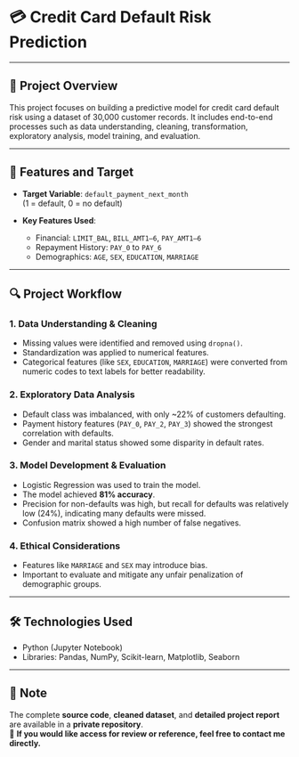 # 💳 Credit Card Default Risk Prediction

---

## 📌 Project Overview

This project focuses on building a predictive model for credit card default risk using a dataset of 30,000 customer records. It includes end-to-end processes such as data understanding, cleaning, transformation, exploratory analysis, model training, and evaluation.

---

## 🧠 Features and Target

- **Target Variable**: `default_payment_next_month`  
  (1 = default, 0 = no default)

- **Key Features Used**:
  - Financial: `LIMIT_BAL`, `BILL_AMT1–6`, `PAY_AMT1–6`
  - Repayment History: `PAY_0` to `PAY_6`
  - Demographics: `AGE`, `SEX`, `EDUCATION`, `MARRIAGE`

---

## 🔍 Project Workflow

### 1. Data Understanding & Cleaning
- Missing values were identified and removed using `dropna()`.
- Standardization was applied to numerical features.
- Categorical features (like `SEX`, `EDUCATION`, `MARRIAGE`) were converted from numeric codes to text labels for better readability.

### 2. Exploratory Data Analysis
- Default class was imbalanced, with only ~22% of customers defaulting.
- Payment history features (`PAY_0`, `PAY_2`, `PAY_3`) showed the strongest correlation with defaults.
- Gender and marital status showed some disparity in default rates.

### 3. Model Development & Evaluation
- Logistic Regression was used to train the model.
- The model achieved **81% accuracy**.
- Precision for non-defaults was high, but recall for defaults was relatively low (24%), indicating many defaults were missed.
- Confusion matrix showed a high number of false negatives.

### 4. Ethical Considerations
- Features like `MARRIAGE` and `SEX` may introduce bias.
- Important to evaluate and mitigate any unfair penalization of demographic groups.

---

## 🛠 Technologies Used

- Python (Jupyter Notebook)
- Libraries: Pandas, NumPy, Scikit-learn, Matplotlib, Seaborn

---

## 📌 Note

The complete **source code**, **cleaned dataset**, and **detailed project report** are available in a **private repository**.  
📩 **If you would like access for review or reference, feel free to contact me directly.**


